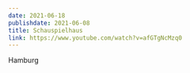 ```yaml
---
date: 2021-06-18
publishdate: 2021-06-08
title: Schauspielhaus
link: https://www.youtube.com/watch?v=afGTgNcMzq0
---
```

Hamburg
